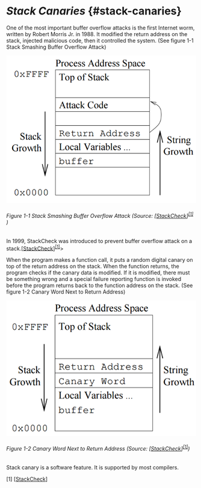 <!--- @file
  README.md for Stack Canaries

  Copyright (c) 2018, Intel Corporation. All rights reserved.<BR>

  Redistribution and use in source (original document form) and 'compiled'
  forms (converted to PDF, epub, HTML and other formats) with or without
  modification, are permitted provided that the following conditions are met:

  1) Redistributions of source code (original document form) must retain the
     above copyright notice, this list of conditions and the following
     disclaimer as the first lines of this file unmodified.

  2) Redistributions in compiled form (transformed to other DTDs, converted to
     PDF, epub, HTML and other formats) must reproduce the above copyright
     notice, this list of conditions and the following disclaimer in the
     documentation and/or other materials provided with the distribution.

  THIS DOCUMENTATION IS PROVIDED BY TIANOCORE PROJECT "AS IS" AND ANY EXPRESS OR
  IMPLIED WARRANTIES, INCLUDING, BUT NOT LIMITED TO, THE IMPLIED WARRANTIES OF
  MERCHANTABILITY AND FITNESS FOR A PARTICULAR PURPOSE ARE DISCLAIMED. IN NO
  EVENT SHALL TIANOCORE PROJECT  BE LIABLE FOR ANY DIRECT, INDIRECT, INCIDENTAL,
  SPECIAL, EXEMPLARY, OR CONSEQUENTIAL DAMAGES (INCLUDING, BUT NOT LIMITED TO,
  PROCUREMENT OF SUBSTITUTE GOODS OR SERVICES; LOSS OF USE, DATA, OR PROFITS;
  OR BUSINESS INTERRUPTION) HOWEVER CAUSED AND ON ANY THEORY OF LIABILITY,
  WHETHER IN CONTRACT, STRICT LIABILITY, OR TORT (INCLUDING NEGLIGENCE OR
  OTHERWISE) ARISING IN ANY WAY OUT OF THE USE OF THIS DOCUMENTATION, EVEN IF
  ADVISED OF THE POSSIBILITY OF SUCH DAMAGE.

-->
# _Stack Canaries_ {#stack-canaries}

One of the most important buffer overflow attacks is the first Internet worm, written by Robert Morris Jr. in 1988\. It modified the return address on the stack, injected malicious code, then it controlled the system. (See figure 1-1 Stack Smashing Buffer Overflow Attack)

![](/media/image1.png)
###### Figure 1-1 Stack Smashing Buffer Overflow Attack (Source: [[StackCheck](https://www.usenix.org/legacy/publications/library/proceedings/sec98/full_papers/cowan/cowan.pdf)]<sup>[[1]](#footnote1)</sup> )

In 1999, StackCheck was introduced to prevent buffer overflow attack on a stack.[[StackCheck](https://www.usenix.org/legacy/publications/library/proceedings/sec98/full_papers/cowan/cowan.pdf)]<sup>[[1]](#footnote1)</sup>> 

When the program makes a function call, it puts a random digital canary on top of the return address on the stack. When the function returns, the program checks if the canary data is modified. If it is modified, there must be something wrong and a special failure reporting function is invoked before the program returns back to the function address on the stack. (See figure 1-2 Canary Word Next to Return Address)

![](/media/image2.png)
###### Figure 1-2 Canary Word Next to Return Address (Source: [[StackCheck](https://www.usenix.org/legacy/publications/library/proceedings/sec98/full_papers/cowan/cowan.pdf)]<sup>[[1]](#footnote1)</sup>)

Stack canary is a software feature. It is supported by most compilers.

<a name="footnote1">[1]</a> [[StackCheck](https://www.usenix.org/legacy/publications/library/proceedings/sec98/full_papers/cowan/cowan.pdf)]